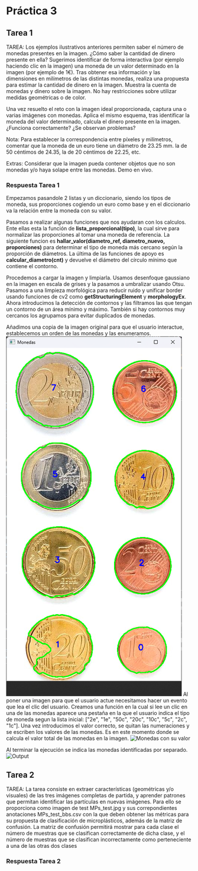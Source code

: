 # Práctica 3
## Tarea 1
TAREA: Los ejemplos ilustrativos anteriores permiten saber el número de monedas presentes en la imagen. ¿Cómo saber la cantidad de dinero presente en ella? Sugerimos identificar de forma interactiva (por ejemplo haciendo clic en la imagen) una moneda de un valor determinado en la imagen (por ejemplo de 1€). Tras obtener esa información y las dimensiones en milímetros de las distintas monedas, realiza una propuesta para estimar la cantidad de dinero en la imagen. Muestra la cuenta de monedas y dinero sobre la imagen. No hay restricciones sobre utilizar medidas geométricas o de color.

Una vez resuelto el reto con la imagen ideal proporcionada, captura una o varias imágenes con monedas. Aplica el mismo esquema, tras identificar la moneda del valor determinado, calcula el dinero presente en la imagen. ¿Funciona correctamente? ¿Se observan problemas?

Nota: Para establecer la correspondencia entre píxeles y milímetros, comentar que la moneda de un euro tiene un diámetro de 23.25 mm. la de 50 céntimos de 24.35, la de 20 céntimos de 22.25, etc.

Extras: Considerar que la imagen pueda contener objetos que no son monedas y/o haya solape entre las monedas. Demo en vivo.

### Respuesta Tarea 1

Empezamos pasandole 2 listas y un diccionario, siendo los tipos de moneda, sus proporciones cogiendo un euro como base y en el diccionario va la relación entre la moneda con su valor.

Pasamos a realizar algunas funciones que nos ayudaran con los calculos. Ente ellas esta la función de **lista_proporcional(tipo)**, la cual sirve para normalizar las proporciones al tomar una moneda de referencia. La siguiente funcion es **hallar_valor(diametro_ref, diametro_nuevo, proporciones)** para determinar el tipo de moneda más cercano según la proporción de diámetros. La última de las funciones de apoyo es **calcular_diametro(cnt)** y devuelve el diámetro del círculo mínimo que contiene el contorno.

Procedemos a cargar la imagen y limpiarla. Usamos desenfoque gaussiano en la imagen en escala de grises y la pasamos a umbralizar usando Otsu. Pasamos a una limpieza morfológica para reducir ruido y unificar border usando funciones de cv2 como **getStructuringElement** y **morphologyEx**.
Ahora introducimos la detección de contornos y las filtramos las que tengan un contorno de un área mínimo y máximo. También si hay contornos muy cercanos los agrupamos para evitar duplicados de monedas.

Añadimos una copia de la imagen original para que el usuario interactue, establecemos un orden de las monedas y las enumeramos.
![Monedas enumeradas](image.png)
Al poner una imagen para que el usuario actue necesitamos hacer un evento que lea el clic del usuario. Creamos una función en la cual si lee un clic en una de las monedas aparece una pestaña en la que el usuario indica el tipo de moneda segun la lista inicial: ["2e", "1e", "50c", "20c", "10c", "5c", "2c", "1c"]. Una vez introducimos el valor correcto, se quitan las numeraciones y se escriben los valores de las monedas.
Es en este momento donde se calcula el valor total de las monedas en la imagen.
![Monedas con su valor](image-1.png)

Al terminar la ejecución se indica las monedas identificadas por separado.
![Output](image-2.png)


## Tarea 2
TAREA: La tarea consiste en extraer características (geométricas y/o visuales) de las tres imágenes completas de partida, y aprender patrones que permitan identificar las partículas en nuevas imágenes. Para ello se proporciona como imagen de test MPs_test.jpg y sus correpondientes anotaciones MPs_test_bbs.csv con la que deben obtener las métricas para su propuesta de clasificación de microplásticos, además de la matriz de confusión. La matriz de confusión permitirá mostrar para cada clase el número de muestras que se clasifican correctamente de dicha clase, y el número de muestras que se clasifican incorrectamente como perteneciente a una de las otras dos clases

### Respuesta Tarea 2

